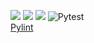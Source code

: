 <img src="https://img.shields.io/badge/Python-3776AB?style=for-the-badge&logo=python&logoColor=white"/>    <img src="https://img.shields.io/badge/License-MIT-yellow.svg"/>     <img src="https://img.shields.io/badge/Linux-FCC624?style=for-the-badge&logo=linux&logoColor=black"/>
![Pytest](https://github.com/SE-Fall-24-4GPA/HW2/actions/workflows/pytest.yml/badge.svg)  
[Pylint](https://github.com/SE-Fall-24-4GPA/HW2/actions/workflows/pylint.yml/badge.svg)

